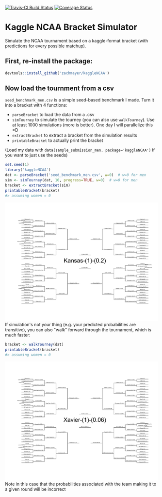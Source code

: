 <!-- README.md is generated from README.Rmd. Please edit that file -->
[![Travis-CI Build Status](https://travis-ci.org/zachmayer/kaggleNCAA.png?branch=master)](https://travis-ci.org/zachmayer/kaggleNCAA) [![Coverage Status](https://coveralls.io/repos/zachmayer/kaggleNCAA/badge.svg?branch=master)](https://coveralls.io/r/zachmayer/kaggleNCAA?branch=master)

Kaggle NCAA Bracket Simulator
=============================

Simulate the NCAA tournament based on a kaggle-format bracket (with predictions for every possible matchup).

First, re-install the package:
------------------------------

``` r
devtools::install_github('zachmayer/kaggleNCAA')
```

Now load the tournment from a csv
---------------------------------

`seed_benchmark_men.csv` is a simple seed-based benchmark I made. Turn it into a bracket with 4 functions:

-   `parseBracket` to load the data from a .csv
-   `simTourney` to simulate the tourney (you can also use `walkTourney`). Use at least 1000 simulations (more is better). One day I will parallelize this =D
-   `extractBracket` to extract a bracket from the simulation results
-   `printableBracket` to actually print the bracket

(Load my data with `data(sample_submission_men, package='kaggleNCAA')` if you want to just use the seeds)

``` r
set.seed(1)
library('kaggleNCAA')
dat <- parseBracket('seed_benchmark_men.csv', w=0)  # w=0 for men
sim <- simTourney(dat, 10, progress=TRUE, w=0)  # w=0 for men
bracket <- extractBracket(sim)
printableBracket(bracket)
#> assuming women = 0
```

![](README-sim_bracket-1.png) If simulation's not your thing (e.g. your predicted probabilities are transitive), you can also "walk" forward through the tournament, which is much faster:

``` r
bracket <- walkTourney(dat)
printableBracket(bracket)
#> assuming women = 0
```

![](README-walk_bracket-1.png) Note in this case that the probabilities associated with the team making it to a given round will be incorrect
